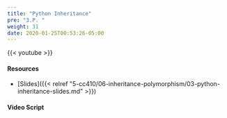 ```yaml
---
title: "Python Inheritance"
pre: "3.P. "
weight: 31
date: 2020-01-25T00:53:26-05:00
---
```


{{< youtube >}}

<!-- TODO FIXME -->

#### Resources

* [Slides]({{< relref "5-cc410/06-inheritance-polymorphism/03-python-inheritance-slides.md" >}})

#### Video Script

